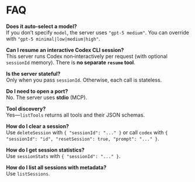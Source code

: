 # FAQ

**Does it auto‑select a model?**  
If you don’t specify `model`, the server uses `"gpt-5 medium"`. You can override with `"gpt-5 minimal|low|medium|high"`.

**Can I resume an interactive Codex CLI session?**  
This server runs Codex non‑interactively per request (with optional `sessionId` memory). There is **no separate `resume` tool**.

**Is the server stateful?**  
Only when you pass `sessionId`. Otherwise, each call is stateless.

**Do I need to open a port?**  
No. The server uses **stdio** (MCP).

**Tool discovery?**  
Yes—`listTools` returns all tools and their JSON schemas.

**How do I clear a session?**  
Use `deleteSession` with `{ "sessionId": "..." }` or call `codex` with `{ "sessionId": "id", "resetSession": true, "prompt": "..." }`.

**How do I get session statistics?**  
Use `sessionStats` with `{ "sessionId": "..." }`.

**How do I list all sessions with metadata?**  
Use `listSessions`.
